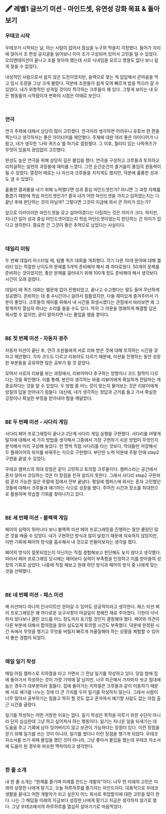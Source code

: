 ## 🖋️ 레벨1 글쓰기 미션 - 마인드셋, 유연성 강화 목표 & 돌아보기

### 우테코 시작

우테코가 시작되는 날, 아는 사람이 없어서 점심을 누구와 먹을지 걱정했다. 들어가 자리에 앉아서 조 편성 공지글을 읽어보니 이미 조가 구성되어 있어서 고민을 덜 수 있었다. 오리엔테이션이 끝나고 조를 찾아야 했는데 서로 닉네임을 모르고 명찰도 없다 보니 쉽게 찾을 수 없었다.

내성적인 사람으로서 쉽지 않은 도전이었지만, 슬랙으로 찾는 게 답답해서 큰마음을 먹고 임시 조장을 그냥 크게 불렀다. 덕분에 조원들이 쉽게 모여 빠르게 밥을 먹으러 갈 수 있었다. 내가 외향적인 성격일 것이라 착각하는 크루들이 꽤 있다. 그렇게 보이는 내 모든 행동들의 시작점이자 변화의 시점은 이때로 보인다.

<br>

### 연극

연극 주제에 대해서 상당히 많이 고민했다. 연극이라 생각하면 어려우니 유튜브 한 편을 찍는다고 생각하자는 좋은 아이디어를 제안했다. 주제에 대한 여러 좋은 아이디어가 나왔고, 내가 생각한 '나락 퀴즈쇼'를 하기로 결정했다. 그 이후, 퀄리티 있는 나락퀴즈가 무엇이 있을지 끊임없이 고민했다.

완성도 높은 연극을 위해 상당히 깊은 몰입을 했다. 연극을 구성하고 크루들과 토의하고 리허설하는 일련의 과정들에 재미를 느꼈다. 그런 순간순간의 즐거움이 몰입의 원동력이 될 수 있었다. 열정이 때로는 나 자신과 크루들을 지치게도 했지만, 덕분에 훌륭한 성과도 낼 수 있었다.

훌륭한 결과물을 내기 위해 노력했다면 성과 중심 마인드셋인가? 아니면 그 과정 자체를 즐겼기 때문에 학습 마인드셋인가? 결국 내가 어떤 마인드셋을 가지고 임하였는지는 다 끝난 후에 판단하는 것이 아닐까? 그렇다면 그것이 지금에 와서 큰 의미가 있는가?

앞으로 이러이러한 마인드셋을 갖고 살아야겠다는 다짐하는 것은 의미가 크다. 하지만, 지나간 일이 성과 중심 마인드셋이었는지 학습 마인드셋이었는지 판단하는 건 의미가 없다고 생각한다. 중요한 건 그것이 좋은 추억으로 남았다는 사실이다.

<br>

### 데일리 미팅

두 번째 데일리 마스터일 때, 팀별 퀴즈 대회를 개최했다. 각기 다른 10개 분야에 대해 퀄리티 있는 적절한 난이도의 문제를 5개씩 준비해야 해서 꽤 까다로웠다. 50개의 문제를 준비하는 것이었지만, 좋은 문제를 걸러내기 위해 100개 정도 준비해야 해서 생각보다 시간이 오래 걸렸다.

데일리 때 퀴즈 대회는 별문제 없이 진행되었고, 끝나고 수고했다는 말도 들어 무난하게 성공했다. 준비하는 데 총 4시간이나 걸려서 힘들었지만, 다들 재미있게 즐겨주어서 기분이 좋았다. 크루들의 재미를 위해서 내 시간을 희생시켰다는 관점에서 바라보면 왜 그렇게까지 열심히 하냐는 소리를 들을 수도 있다. 딱히 그 의문을 명쾌하게 해결할 답은 제시할 수 없지만, 굳이 말하자면 나는 몰입을 했을 뿐이다.

<br>

### BE 첫 번째 미션 - 자동차 경주

자동차 미션이 끝난 후, 연극 조원들에게 서로 리뷰 받은 것에 대해 토의하는 시간을 갖자고 제안했다. 각자 코드도 다르고 리뷰어도 다르기 때문에, 미션을 진행하는 동안 성장한 부분들을 공유하면 많은 공부가 될 것 같았다.

모여서 서로의 리뷰를 보는 과정에서, 리뷰어마다 추구하는 방향이나 코드 철학이 다르다는 것을 확인했다. 이를 통해, 본인이 생각하는 바를 리뷰어에게 확실하게 전달하는 게 중요하다는 것을 알 수 있었다. 두 방법 중 어느 것이 맞는지 물어보는 것은 리뷰어에게 양질의 답을 얻어내기 힘들다. 대신에, 내가 생각하는 정답과 근거를 들고 가서 확실한 긍정이나 확실한 부정을 받아내야 함을 깨달았다.

<br>

### BE 두 번째 미션 - 사다리 게임

사다리 페어 프로그래밍이 끝나고 2단계 사다리 게임 실행을 구현했다. 사다리를 어떻게 탈지에 대해서 세 가지 방법을 생각해서 그중에서 가장 구현하기 쉬운 방법이 무엇인지 분석해서 미리 구상해 놓았다. 한 명씩 직접 사다리를 타는 것보다, 막대들만 저장해서 두 플레이어의 위치를 바꿔주는 식으로 구현했다. 부단한 노력 덕분에 주말 안에 step2 구현을 끝낼 수 있었다.

우테코 캠퍼스의 최대 장점은 같이 고민하고 토의할 크루들이다. 캠퍼스라는 공간에서 혼자 앉아서 코딩하는 것은 이 장점을 전혀 살리지 못한다. 그래서 사다리 step2 구현처럼 혼자 가능한 일은 주말에 집에서 전부 끝냈다. 평일에 캠퍼스에 와서는 혼자 고민했던 것들에 대해서 크루들과 얘기하는 식으로 성장을 했다. 주어진 시간과 장소를 최대한으로 활용하며 학습할 기회를 찾아나가고 있다.

<br>

### BE 세 번째 미션 - 블랙잭 게임

페어의 실력이 뛰어나다 보니 블랙잭 미션 페어 프로그래밍을 진행하는 동안 몰랐던 많은 것을 배울 수 있었다. 내가 구현하던 방식과 많이 달랐기 때문에 익숙하지 않았지만, 이번 기회에 페어의 방식을 흡수해서 내 것으로 만들어보자는 생각을 했다.

페어의 방식이 잘못되었는지 아닌지는 직접 경험해보고 판단해도 늦지 않다고 생각했다. 따라서 페어 프로그래밍 당시에는 페어보다 실력이 부족함을 인정하고 이를 받아들여 성장의 기회로 삼았다. 나중에 직접 해보고 원래 하던 방식과 페어의 방식 중 나에게 맞는 것을 선택했다.

<br>

### BE 네 번째 미션 - 체스 미션

매 미션마다 하나의 인사이트만 얻어갈 수 있어도 성공적이라고 생각한다. 체스 미션 페어 프로그래밍은 꽤 까다로운 요구사항이 마감일이 정해진 채로 주어졌다. 기한이 넉넉하지 않다보니 클린 코드를 어느 정도까지 포기할 것인지 결정해야 했다. 페어와 의견이 다른 부분에 대해서 합의점을 찾아 심도있게 토의할 시간도 부족했다. 덕분에 한정된 시간 속에서 무엇을 챙기고 무엇을 버릴지 빠르게 저울질해야 하는 상황을 체험할 수 있어서 좋은 경험이 되었다.

<br>

### 매일 일기 작성

매일 아침 캠퍼스로 지하철을 타고 가면서 그 전날 일기를 작성하고 있다. 당일 밤에 집에 돌아가서 작성하는 것이 가장 기억에 잘 남지만, 너무 피곤해서 가자마자 씻고 침대에 눕는 경우가 대부분이라 힘들다. 집에 돌아가는 지하철은 크루들과 같이 이동하기 때문에 서로 얘기를 나누는 것에 더 큰 가치를 두어 일기를 작성하지 않는다. 그래서 사람이 너무 많아서 공부하기는 힘들고 딱히 할 것도 없고 혼자여서 얘기할 사람도 없는 아침 출근 시간을 골랐다.

일기를 작성하는 어떤 거창한 이유는 없다. 일기 작성은 목적을 이루기 위한 수단이 아니라 단지 심심한데 그냥 하고 싶어져서 하는 행동이다. 일기는 지나온 일을 되새기는 데 도움을 주고 기록에 남아 잊어버리지 않고 보관이 가능하다는 장점이 있다. 이런 장점을 얻기 위해 일기를 쓰는 것이 아니라, 일기를 썼더니 이런 장점을 챙기게 되었다. 우테코 자소서를 쓰기 위해 몰입을 했던 것이 아니라, 그냥 좋아서 몰입을 했는데 우테코 자소서에 도움이 된 경우와 비슷한 맥락이라고 생각한다.

<br>

### 한 줄 소개

내 한 줄 소개는 "현재를 즐기며 미래를 만드는 개발자"이다. 너무 먼 미래의 고민은 미래의 성장한 나에게 맡기고, 오늘 하루하루를 즐기자는 마인드이다. 대표적으로 우테코 생활을 끝내고 어떤 개발자가 되고 싶은지 어느 회사로 취업할지에 대한 고민을 많이 한다. 나는 그 해답을 미래의 지금보다 성장한 나에게 맡기고 지금은 생각하지 않기로 했다. 그냥 우테코에서의 하루하루를 열심히 살아가기로 마음먹었다.

